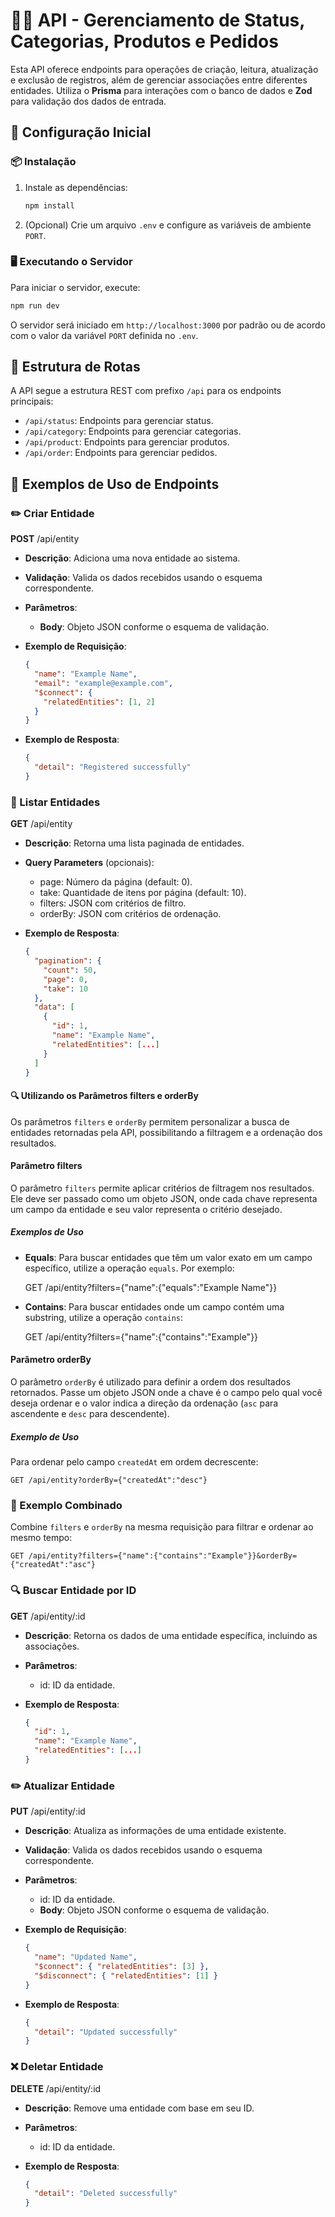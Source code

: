 # 🎷💀 API - Gerenciamento de Status, Categorias, Produtos e Pedidos

Esta API oferece endpoints para operações de criação, leitura, atualização e exclusão de registros, além de gerenciar associações entre diferentes entidades. Utiliza o **Prisma** para interações com o banco de dados e **Zod** para validação dos dados de entrada.

## 🚀 Configuração Inicial

### 📦 Instalação

1. Instale as dependências:

    ```bash
    npm install
    ```

2. (Opcional) Crie um arquivo `.env` e configure as variáveis de ambiente `PORT`.

### 🖥️ Executando o Servidor

Para iniciar o servidor, execute:

```bash
npm run dev
```

O servidor será iniciado em `http://localhost:3000` por padrão ou de acordo com o valor da variável `PORT` definida no `.env`.

## 📂 Estrutura de Rotas

A API segue a estrutura REST com prefixo `/api` para os endpoints principais:

- `/api/status`: Endpoints para gerenciar status.
- `/api/category`: Endpoints para gerenciar categorias.
- `/api/product`: Endpoints para gerenciar produtos.
- `/api/order`: Endpoints para gerenciar pedidos.

## 🦆 Exemplos de Uso de Endpoints

### ✏️ Criar Entidade

**POST** /api/entity

- **Descrição**: Adiciona uma nova entidade ao sistema.
- **Validação**: Valida os dados recebidos usando o esquema correspondente.
- **Parâmetros**:
  - **Body**: Objeto JSON conforme o esquema de validação.
- **Exemplo de Requisição**:

    ```json
    {
      "name": "Example Name",
      "email": "example@example.com",
      "$connect": {
        "relatedEntities": [1, 2]
      }
    }
    ```

- **Exemplo de Resposta**:

    ```json
    {
      "detail": "Registered successfully"
    }
    ```

### 📜 Listar Entidades

**GET** /api/entity

- **Descrição**: Retorna uma lista paginada de entidades.
- **Query Parameters** (opcionais):
  - page: Número da página (default: 0).
  - take: Quantidade de itens por página (default: 10).
  - filters: JSON com critérios de filtro.
  - orderBy: JSON com critérios de ordenação.
- **Exemplo de Resposta**:

    ```json
    {
      "pagination": {
        "count": 50,
        "page": 0,
        "take": 10
      },
      "data": [
        {
          "id": 1,
          "name": "Example Name",
          "relatedEntities": [...]
        }
      ]
    }
    ```

#### 🔍 **Utilizando os Parâmetros filters e orderBy**

Os parâmetros `filters` e `orderBy` permitem personalizar a busca de entidades retornadas pela API, possibilitando a filtragem e a ordenação dos resultados.

#### Parâmetro filters

O parâmetro `filters` permite aplicar critérios de filtragem nos resultados. Ele deve ser passado como um objeto JSON, onde cada chave representa um campo da entidade e seu valor representa o critério desejado.

##### Exemplos de Uso

- **Equals**: Para buscar entidades que têm um valor exato em um campo específico, utilize a operação `equals`. Por exemplo:

    GET /api/entity?filters={"name":{"equals":"Example Name"}}

- **Contains**: Para buscar entidades onde um campo contém uma substring, utilize a operação `contains`:

    GET /api/entity?filters={"name":{"contains":"Example"}}

#### Parâmetro orderBy

O parâmetro `orderBy` é utilizado para definir a ordem dos resultados retornados. Passe um objeto JSON onde a chave é o campo pelo qual você deseja ordenar e o valor indica a direção da ordenação (`asc` para ascendente e `desc` para descendente).

##### Exemplo de Uso

Para ordenar pelo campo `createdAt` em ordem decrescente:

    GET /api/entity?orderBy={"createdAt":"desc"}

### 🔗 Exemplo Combinado

Combine `filters` e `orderBy` na mesma requisição para filtrar e ordenar ao mesmo tempo:

    GET /api/entity?filters={"name":{"contains":"Example"}}&orderBy={"createdAt":"asc"}

### 🔍 Buscar Entidade por ID

**GET** /api/entity/:id

- **Descrição**: Retorna os dados de uma entidade específica, incluindo as associações.
- **Parâmetros**:
  - id: ID da entidade.
- **Exemplo de Resposta**:

    ```json
    {
      "id": 1,
      "name": "Example Name",
      "relatedEntities": [...]
    }
    ```

### ✏️ Atualizar Entidade

**PUT** /api/entity/:id

- **Descrição**: Atualiza as informações de uma entidade existente.
- **Validação**: Valida os dados recebidos usando o esquema correspondente.
- **Parâmetros**:
  - id: ID da entidade.
  - **Body**: Objeto JSON conforme o esquema de validação.
- **Exemplo de Requisição**:

    ```json
    {
      "name": "Updated Name",
      "$connect": { "relatedEntities": [3] },
      "$disconnect": { "relatedEntities": [1] }
    }
    ```

- **Exemplo de Resposta**:

    ```json
    {
      "detail": "Updated successfully"
    }
    ```

### ❌ Deletar Entidade

**DELETE** /api/entity/:id

- **Descrição**: Remove uma entidade com base em seu ID.
- **Parâmetros**:
  - id: ID da entidade.
- **Exemplo de Resposta**:

    ```json
    {
      "detail": "Deleted successfully"
    }
    ```
